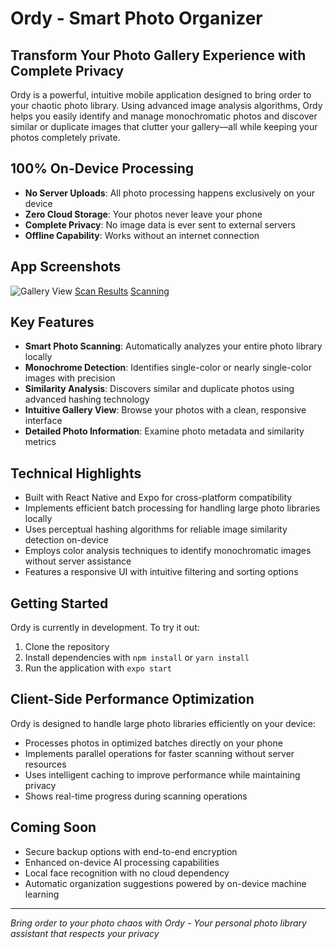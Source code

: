 # Ordy - Smart Photo Organizer

## Transform Your Photo Gallery Experience with Complete Privacy

Ordy is a powerful, intuitive mobile application designed to bring order to your chaotic photo library. Using advanced image analysis algorithms, Ordy helps you easily identify and manage monochromatic photos and discover similar or duplicate images that clutter your gallery—all while keeping your photos completely private.

## 100% On-Device Processing

- **No Server Uploads**: All photo processing happens exclusively on your device
- **Zero Cloud Storage**: Your photos never leave your phone
- **Complete Privacy**: No image data is ever sent to external servers
- **Offline Capability**: Works without an internet connection

## App Screenshots

![Gallery View](https://i.imgur.com/RaticEP.jpeg)
[Scan Results](https://i.imgur.com/Nqt2oAV.jpeg)
[Scanning](https://i.imgur.com/aCjPyH5.jpeg)

## Key Features

- **Smart Photo Scanning**: Automatically analyzes your entire photo library locally
- **Monochrome Detection**: Identifies single-color or nearly single-color images with precision
- **Similarity Analysis**: Discovers similar and duplicate photos using advanced hashing technology
- **Intuitive Gallery View**: Browse your photos with a clean, responsive interface
- **Detailed Photo Information**: Examine photo metadata and similarity metrics

## Technical Highlights

- Built with React Native and Expo for cross-platform compatibility
- Implements efficient batch processing for handling large photo libraries locally
- Uses perceptual hashing algorithms for reliable image similarity detection on-device
- Employs color analysis techniques to identify monochromatic images without server assistance
- Features a responsive UI with intuitive filtering and sorting options

## Getting Started

Ordy is currently in development. To try it out:

1. Clone the repository
2. Install dependencies with `npm install` or `yarn install`
3. Run the application with `expo start`

## Client-Side Performance Optimization

Ordy is designed to handle large photo libraries efficiently on your device:

- Processes photos in optimized batches directly on your phone
- Implements parallel operations for faster scanning without server resources
- Uses intelligent caching to improve performance while maintaining privacy
- Shows real-time progress during scanning operations

## Coming Soon

- Secure backup options with end-to-end encryption
- Enhanced on-device AI processing capabilities
- Local face recognition with no cloud dependency
- Automatic organization suggestions powered by on-device machine learning

---

*Bring order to your photo chaos with Ordy - Your personal photo library assistant that respects your privacy*
